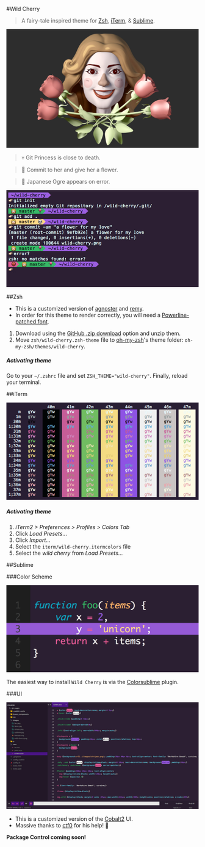 #Wild Cherry

> A fairy-tale inspired theme for [Zsh](http://www.zsh.org/), [iTerm](http://www.iterm2.com/), & [Sublime](http://www.sublimetext.com).

![Wild Cherry](images/cherry.jpg)

> :skull: Git Princess is close to death.

> :tulip: Commit to her and give her a flower.
 
> :japanese_ogre: Japanese Ogre appears on error. 

![Wild Cherry](images/wild-cherry.jpg)

 

##Zsh

* This is a customized version of [agnoster](https://gist.github.com/3712874) and [remy](https://remysharp.com/2013/07/25/my-terminal-setup).
* In order for this theme to render correctly, you will need a [Powerline-patched font](https://gist.github.com/1595572).

1. Download using the [GitHub .zip download](https://github.com/mashaal/wild-cherry/archive/master.zip) option and unzip them.
2. Move `zsh/wild-cherry.zsh-theme` file to [oh-my-zsh](https://github.com/robbyrussell/oh-my-zsh/)'s theme folder: `oh-my-zsh/themes/wild-cherry`.

##### Activating theme

Go to your `~/.zshrc` file and set `ZSH_THEME="wild-cherry"`. Finally, reload your terminal.


##iTerm

![iTerm Preview](images/iterm.png)

##### Activating theme

1. *iTerm2 > Preferences > Profiles > Colors Tab*
2. Click *Load Presets...*
3. Click *Import...*
4. Select the `iterm/wild-cherry.itermcolors` file
5. Select the *wild cherry* from *Load Presets...*


##Sublime

###Color Scheme

![Sublime Preview](images/sublime.png)

The easiest way to install `Wild Cherry` is via the [Colorsublime](https://github.com/Colorsublime/Colorsublime-Plugin) plugin.


###UI

![Sublime Preview](images/sublime.jpg)

* This is a customized version of the [Cobalt2](https://github.com/wesbos/cobalt2) UI.
* Massive thanks to [ctf0](https://github.com/ctf0) for his help! :tophat:

**Package Control coming soon!**



